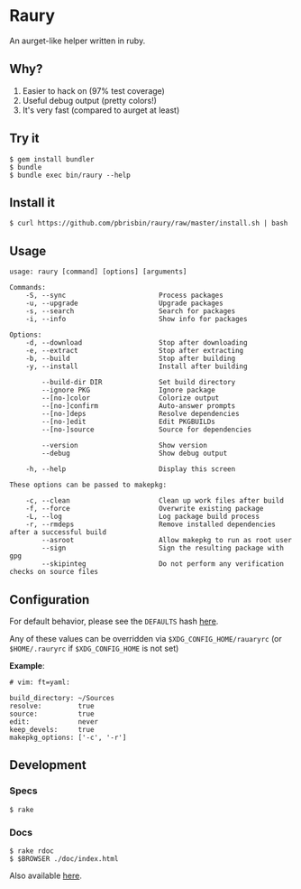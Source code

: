 # Raury

An aurget-like helper written in ruby.

## Why?

1. Easier to hack on (97% test coverage)
2. Useful debug output (pretty colors!)
3. It's very fast (compared to aurget at least)

## Try it

~~~
$ gem install bundler
$ bundle
$ bundle exec bin/raury --help
~~~

## Install it

~~~
$ curl https://github.com/pbrisbin/raury/raw/master/install.sh | bash
~~~

## Usage

~~~ 
usage: raury [command] [options] [arguments]

Commands:
    -S, --sync                       Process packages
    -u, --upgrade                    Upgrade packages
    -s, --search                     Search for packages
    -i, --info                       Show info for packages

Options:
    -d, --download                   Stop after downloading
    -e, --extract                    Stop after extracting
    -b, --build                      Stop after building
    -y, --install                    Install after building

        --build-dir DIR              Set build directory
        --ignore PKG                 Ignore package
        --[no-]color                 Colorize output
        --[no-]confirm               Auto-answer prompts
        --[no-]deps                  Resolve dependencies
        --[no-]edit                  Edit PKGBUILDs
        --[no-]source                Source for dependencies

        --version                    Show version
        --debug                      Show debug output

    -h, --help                       Display this screen

These options can be passed to makepkg:

    -c, --clean                      Clean up work files after build
    -f, --force                      Overwrite existing package
    -L, --log                        Log package build process
    -r, --rmdeps                     Remove installed dependencies after a successful build
        --asroot                     Allow makepkg to run as root user
        --sign                       Sign the resulting package with gpg
        --skipinteg                  Do not perform any verification checks on source files

~~~

## Configuration

For default behavior, please see the `DEFAULTS` hash [here][defaults].

[defaults]: https://github.com/pbrisbin/raury/blob/master/lib/raury/config.rb#L22

Any of these values can be overridden via `$XDG_CONFIG_HOME/rauaryrc` 
(or `$HOME/.rauryrc` if `$XDG_CONFIG_HOME` is not set)

**Example**:

~~~ { .yaml }
# vim: ft=yaml:

build_directory: ~/Sources
resolve:         true
source:          true
edit:            never
keep_devels:     true
makepkg_options: ['-c', '-r']
~~~

## Development

### Specs

~~~ 
$ rake
~~~

### Docs

~~~ 
$ rake rdoc
$ $BROWSER ./doc/index.html
~~~

Also available [here](http://docs.pbrisbin.com/ruby/raury/).
